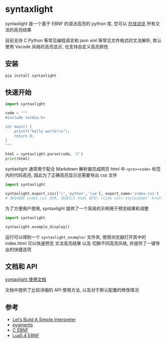 # syntaxlight

syntaxlight 是一个基于 EBNF 的语法高亮的 python 库, 您可以 [在线浏览]() 所有文法的高亮结果

目前支持 C Python 等常见编程语言和 json xml 等常见文件格式的文法解析, 默认使用 Vscode 风格的高亮显示, 也支持自定义高亮颜色

## 安装

```bash
pip install syntaxlight
```

## 快速开始

```python
import syntaxlight

code = """
#include <stdio.h>

int main() {
    printf("hello world!\n");
    return 0;
}
"""

html = syntaxlight.parse(code, 'C')
print(html)
```

syntaxlight 通常用于配合 Markdown 解析器完成网页 html 中 `<pre><code>` 标签内的代码高亮, 因此为了正确高亮显示还需要导出 css 文件

```python
import syntaxlight

syntaxlight.export_css(['c','python','lua'], export_name='index.css')
# 保存得到 index.css 文件, 将其引入 html 即可: <link rel='stylesheet' href=./index.css />
```

为了方便用户使用, syntaxlight 提供了一个简易的示例用于预览结果和调整

```python
import syntaxlight

syntaxlight.example_display()
```

运行可以得到一个 `syntaxlight_example/` 文件夹, 使用浏览器打开其中的 index.html 可以快速预览 文法高亮结果 以及 切换不同高亮风格, 并提供了一键导出的快捷选项

## 文档和 API

[syntaxlight 使用文档](https://luzhixing12345.github.io/syntaxlight/)

文档中提供了比较详细的 API 使用方法, 以及对于默认配置的修改情况

## 参考

- [Let’s Build A Simple Interpreter](https://ruslanspivak.com/lsbasi-part1/)
- [pygments](https://pygments.org/)
- [C EBNF](https://cs.wmich.edu/~gupta/teaching/cs4850/sumII06/The%20syntax%20of%20C%20in%20Backus-Naur%20form.htm)
- [Lua5.4 EBNF](https://www.lua.org/manual/5.4/manual.html#8)